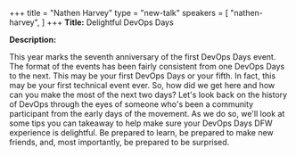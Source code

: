 +++
title = "Nathen Harvey"
type = "new-talk"
speakers = [
        "nathen-harvey",
]
+++
**Title:** Delightful DevOps Days

**Description:**

This year marks the seventh anniversary of the first DevOps Days event.  The format of the events has been fairly consistent from one DevOps Days to the next.  This may be your first DevOps Days or your fifth.  In fact, this may be your first technical event ever.  So, how did we get here and how can you make the most of the next two days?  Let's look back on the history of DevOps through the eyes of someone who's been a community participant from the early days of the movement.  As we do so, we'll look at some tips you can takeaway to help make sure your DevOps Days DFW experience is delightful.  Be prepared to learn, be prepared to make new friends, and, most importantly, be prepared to be surprised.